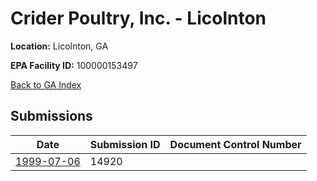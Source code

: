# Crider Poultry, Inc. - Licolnton

**Location:** Licolnton, GA

**EPA Facility ID:** 100000153497

[Back to GA Index](../../index.md)

## Submissions

| Date | Submission ID | Document Control Number |
|------|--------------|-------------------------|
| [1999-07-06](submissions/14920.md) | 14920 |  |
